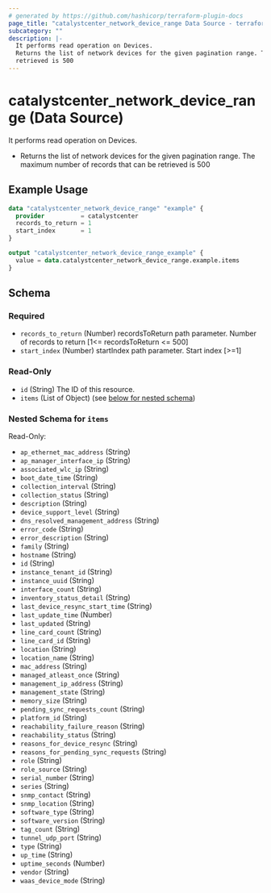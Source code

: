 ```yaml
---
# generated by https://github.com/hashicorp/terraform-plugin-docs
page_title: "catalystcenter_network_device_range Data Source - terraform-provider-catalystcenter"
subcategory: ""
description: |-
  It performs read operation on Devices.
  Returns the list of network devices for the given pagination range. The maximum number of records that can be
  retrieved is 500
---
```


# catalystcenter_network_device_range (Data Source)

It performs read operation on Devices.

- Returns the list of network devices for the given pagination range. The maximum number of records that can be
retrieved is 500

## Example Usage

```terraform
data "catalystcenter_network_device_range" "example" {
  provider          = catalystcenter
  records_to_return = 1
  start_index       = 1
}

output "catalystcenter_network_device_range_example" {
  value = data.catalystcenter_network_device_range.example.items
}
```

<!-- schema generated by tfplugindocs -->
## Schema

### Required

- `records_to_return` (Number) recordsToReturn path parameter. Number of records to return [1<= recordsToReturn <= 500]
- `start_index` (Number) startIndex path parameter. Start index [>=1]

### Read-Only

- `id` (String) The ID of this resource.
- `items` (List of Object) (see [below for nested schema](#nestedatt--items))

<a id="nestedatt--items"></a>
### Nested Schema for `items`

Read-Only:

- `ap_ethernet_mac_address` (String)
- `ap_manager_interface_ip` (String)
- `associated_wlc_ip` (String)
- `boot_date_time` (String)
- `collection_interval` (String)
- `collection_status` (String)
- `description` (String)
- `device_support_level` (String)
- `dns_resolved_management_address` (String)
- `error_code` (String)
- `error_description` (String)
- `family` (String)
- `hostname` (String)
- `id` (String)
- `instance_tenant_id` (String)
- `instance_uuid` (String)
- `interface_count` (String)
- `inventory_status_detail` (String)
- `last_device_resync_start_time` (String)
- `last_update_time` (Number)
- `last_updated` (String)
- `line_card_count` (String)
- `line_card_id` (String)
- `location` (String)
- `location_name` (String)
- `mac_address` (String)
- `managed_atleast_once` (String)
- `management_ip_address` (String)
- `management_state` (String)
- `memory_size` (String)
- `pending_sync_requests_count` (String)
- `platform_id` (String)
- `reachability_failure_reason` (String)
- `reachability_status` (String)
- `reasons_for_device_resync` (String)
- `reasons_for_pending_sync_requests` (String)
- `role` (String)
- `role_source` (String)
- `serial_number` (String)
- `series` (String)
- `snmp_contact` (String)
- `snmp_location` (String)
- `software_type` (String)
- `software_version` (String)
- `tag_count` (String)
- `tunnel_udp_port` (String)
- `type` (String)
- `up_time` (String)
- `uptime_seconds` (Number)
- `vendor` (String)
- `waas_device_mode` (String)
